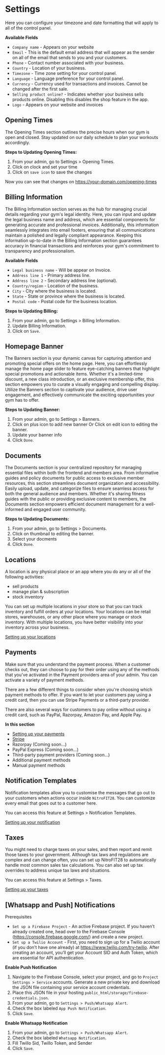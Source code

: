 # Settings

Here you can configure your timezone and date formatting that will apply to all of the control panel.

**Available Fields**
-   `Company name` - Appears on your website
-   `Email` - This is the default email address that will appear as the sender on all of the email that sends to you and your customers.
-   `Phone` - Contact number associated with your business.
-   `Country` - Location of your business.
-   `Timezone` - Time zone setting for your control panel.
-   `Language` - Language preference for your control panel.
-   `Currency` - Currency used for transactions and invoices. Cannot be changed after the first sale.
-   `Selling product online?` - Indicates whether your business sells products online. Disabling this disables the shop feature in the app.
-   `Logo` - Appears on your website and invoices

## Opening Times

The Opening Times section outlines the precise hours when our gym is open and closed. Stay updated on our daily schedule to plan your workouts accordingly.

**Steps to Updating Opening Times:**

1.  From your admin, go to Settings > Opening Times.
2.  Click on clock and set your time
3.  Click on `save icon` to save the changes

Now you can see that changes on https://your-domain.com/opening-times

## Billing Information

The Billing Information section serves as the hub for managing crucial details regarding your gym's legal identity. Here, you can input and update the legal business name and address, which are essential components for generating accurate and professional invoices. Additionally, this information seamlessly integrates into email footers, ensuring that all communications maintain a polished and legally compliant appearance. Keeping this information up-to-date in the Billing Information section guarantees accuracy in financial transactions and reinforces your gym's commitment to transparency and professionalism.

**Available Fields**
-   `Legal business name` - Will be appear on Invoice.
-   `Address line 1` - Primary address line.
-   `Address line 2` - Secondary address line (optional).
-   `Country/region` - Location of the business.
-   `City` - City where the business is located.
-   `State` - State or province where the business is located.
-   `Postal code` - Postal code for the business location.

**Steps to Updating Billing:**

1.  From your admin, go to Settings > Billing Information.
2.  Update Billing Information.
3.  Click on `Save`.


## Homepage Banner

The Banners section is your dynamic canvas for capturing attention and promoting special offers on the home page. Here, you can effortlessly manage the home page slider to feature eye-catching banners that highlight special promotions and actionable items. Whether it's a limited-time discount, a new class introduction, or an exclusive membership offer, this section empowers you to curate a visually engaging and compelling display. Utilize the Banners section to captivate your audience, drive user engagement, and effectively communicate the exciting opportunities your gym has to offer.

**Steps to Updating Banner:**

1.  From your admin, go to Settings > Banners.
2.  Click on plus icon to add new banner Or Click on edit icon to editing the banner.
3.  Update your banner info
4.  Click `Done`.

## Documents

The Documents section is your centralized repository for managing essential files within both the frontend and members area. From informative guides and policy documents for public access to exclusive member resources, this section streamlines document organization and accessibility. Easily upload, update, and categorize files to ensure seamless access for both the general audience and members. Whether it's sharing fitness guides with the public or providing exclusive content to members, the Documents section empowers efficient document management for a well-informed and engaged user community.

**Steps to Updating Documents:**

1.  From your admin, go to Settings > Documents.
2.  Click on thumbnail to editing the banner.
3.  Select your docments
4.  Click `Done`.


## Locations
A location is any physical place or an app where you do any or all of the following activities:

-   sell products
-   manage plan & subscription
-   stock inventory

You can set up multiple locations in your store so that you can track inventory and fulfill orders at your locations. Your locations can be retail stores, warehouses, or any other place where you manage or stock inventory. With multiple locations, you have better visibility into your inventory across your business.

[Setting up your locations](/nitrofit28/settings/locations)

## Payments
Make sure that you understand the payment process. When a customer checks out, they can choose to pay for their order using any of the methods that you've activated in the Payment providers area of your admin. You can activate a variety of payment methods.

There are a few different things to consider when you're choosing which payment methods to offer. If you want to let your customers pay using a credit card, then you can use Stripe Payments or a third-party provider.

There are also several ways for customers to pay online without using a credit card, such as PayPal, Razorpay, Amazon Pay, and Apple Pay.

**In this section**

-   [Setting up your payments](/nitrofit28/settings/payments)
-   [Stripe](/nitrofit28/settings/payments.html#setup-stripe)
-   Razorpay (Coming soon...)
-   PayPal Express (Coming soon...)
-   Third-party payment providers (Coming soon...)
-   Additional payment methods
-   Manual payment methods


## Notification Templates
Notification templates allow you to customise the messages that go out to your customers when actions occur inside `NitroFIT28`. You can customize every email that goes out to a customer here.

You can access this feature at Settings > Notification Templates.

[Setting up your notification](/nitrofit28/settings/notifications)


##  Taxes
You might need to charge taxes on your sales, and then report and remit those taxes to your government. Although tax laws and regulations are complex and can change often, you can set up NitroFIT28 to automatically handle most common sales tax calculations. You can also set up tax overrides to address unique tax laws and situations.

You can access this feature at Settings > Taxes.

[Setting up your taxes](/nitrofit28/settings/taxes)

## [Whatsapp and Push] Notifications

Prerequisites
-   `Set up a Firebase Project` - An active Firebase project. If you haven’t already created one, head over to the Firebase Console (https://console.firebase.google.com/) and create a new project.
-   `Set up a Twilio Account` - First, you need to sign up for a Twilio account (if you don’t have one already) at https://www.twilio.com/try-twilio. After creating an account, you’ll get your Account SID and Auth Token, which are essential for API authentication.

**Enable Push Notification**

1. Navigate to the Firebase Console, select your project, and go to `Project Settings > Service` accounts. Generate a new private key and download the JSON file containing your service account credentials.
2. Place this JSON file in your hosting `public_html/storage/firebase-credentials.json`.
3. From your admin, go to `Settings > Push/Whatsapp Alert`.
4. Check the box labeled `App Push Notification`.
5. Click `Save`.
  
**Enable Whatsapp Notification**

1. From your admin, go to `Settings > Push/Whatsapp Alert`.
2. Check the box labeled `Whatsapp Notification`.
3. Fill Twillo Sid, Twillo Token, and Sender
4. Click `Save`.